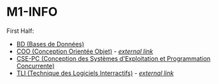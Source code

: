 # M1-INFO

First Half:
 - [BD (Bases de Données)](First%20Half/BD)
 - [COO (Conception Orientée Objet)](First%20Half/COO) - _[external link](https://coo.gricad-pages.univ-grenoble-alpes.fr/)_
 - [CSE-PC (Conception des Systèmes d'Exploitation et Programmation Concurrente)](First%20Half/CSE-PC)
 - [TLI (Technique des Logiciels Interractifs)](First%20Half/TLI) - _[external link](http://iihm.imag.fr/blanch/M1/TLI/)_
